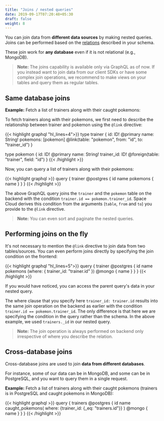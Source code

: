 ```yaml
---
title: "Joins / nested queries"
date: 2019-09-17T07:20:48+05:30
draft: false
weight: 8
---
```


You can join data from **different data sources** by making nested queries. Joins can be performed based on the [relations](/essentials/data-modelling/relations) described in your schema.

These join work for **any database** even if it is not relational (e.g., MongoDB).

> **Note:** The joins capability is available only via GraphQL as of now. If you instead want to join data from our client SDKs or have some complex join operations, we recommend to make views on your tables and query them as regular tables.

## Same database joins

**Example:** Fetch a list of trainers along with their caught pokemons:

To fetch trainers along with their pokemons, we first need to describe the relationship between trainer and pokemon using the `@link` directive: 

{{< highlight graphql "hl_lines=4">}}
type trainer {
  id: ID! @primary
  name: String!
  pokemons: [pokemon] @link(table: "pokemon", from: "id", to: "trainer_id")
}

type pokemon {
  id: ID! @primary
  name: String!
  trainer_id: ID! @foreign(table: "trainer", field: "id")
}
{{< /highlight >}}

Now, you can query a list of trainers along with their pokemons:

{{< highlight graphql >}}
query {
  trainer @postgres {
    id
    name
    pokemons {
      name
    }
  }
}
{{< /highlight >}}

The above GraphQL query joins the `trainer` and the `pokemon` table on the backend with the condition `trainer.id == pokemon.trainer_id`. Space Cloud derives this condition from the arguments (`table`, `from` and `to`) you provide to the `@link` directive.

> **Note:** You can even sort and paginate the nested queries.

## Performing joins on the fly

It's not necessary to mention the `@link` directive to join data from two tables/sources. You can even perform joins directly by specifying the join condition on the frontend:

{{< highlight graphql "hl_lines=5">}}
query {
  trainer @postgres {
    id
    name
    pokemons (where: { trainer_id: "trainer.id" }) @mongo {
      name
    }
  }
}
{{< /highlight >}}

If you would have noticed, you can access the parent query's data in your nested query. 

The where clause that you specify here `trainer_id: trainer.id` results into the same join operation on the backend as earlier with the condition `trainer.id == pokemon.trainer_id`. The only difference is that here we are specifying the condition in the query rather than the schema. In the above example, we used `trainers._id` in our nested query.

> **Note:** The join operation is always performed on backend only irrespective of where you describe the relation.

## Cross-database joins

Cross-database joins are used to join **data from different databases**. 

For instance, some of our data can be in MongoDB, and some can be in PostgreSQL, and you want to query them in a single request.

**Example:** Fetch a list of trainers along with their caught pokemons (trainers is in PostgreSQL and caught pokemons in MongoDB):

{{< highlight graphql >}}
query {
  trainers @postgres {
    id
    name
    caught_pokemons(
      where: {trainer_id: {_eq: "trainers.id"}}
    ) @mongo {
      name
    }
  }
}
{{< /highlight >}}